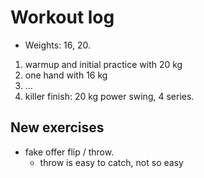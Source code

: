 # Workout log

- Weights: 16, 20.

1. warmup and initial practice with 20 kg
2. one hand with 16 kg
3. ...
4. killer finish: 20 kg power swing,  4 series.

## New exercises

- fake offer flip / throw. 
  - throw is easy to catch, not so easy 